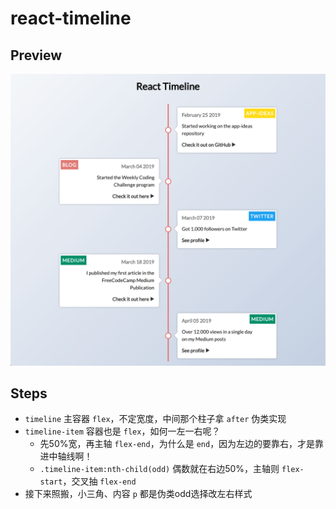 # react-timeline

## Preview

![preview](./preview.png)

## Steps

* `timeline` 主容器 `flex`，不定宽度，中间那个柱子拿 `after` 伪类实现
* `timeline-item` 容器也是 `flex`，如何一左一右呢？
  * 先50%宽，再主轴 `flex-end`，为什么是 `end`，因为左边的要靠右，才是靠进中轴线啊！
  * `.timeline-item:nth-child(odd)` 偶数就在右边50%，主轴则 `flex-start`，交叉抽 `flex-end`
* 接下来照搬，小三角、内容 `p` 都是伪类odd选择改左右样式
